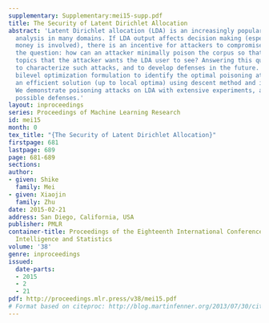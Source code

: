 ```yaml
---
supplementary: Supplementary:mei15-supp.pdf
title: The Security of Latent Dirichlet Allocation
abstract: 'Latent Dirichlet allocation (LDA) is an increasingly popular tool for data
  analysis in many domains. If LDA output affects decision making (especially when
  money is involved), there is an incentive for attackers to compromise it. We ask
  the question: how can an attacker minimally poison the corpus so that LDA produces
  topics that the attacker wants the LDA user to see? Answering this question is important
  to characterize such attacks, and to develop defenses in the future. We give a novel
  bilevel optimization formulation to identify the optimal poisoning attack. We present
  an efficient solution (up to local optima) using descent method and implicit functions.
  We demonstrate poisoning attacks on LDA with extensive experiments, and discuss
  possible defenses.'
layout: inproceedings
series: Proceedings of Machine Learning Research
id: mei15
month: 0
tex_title: "{The Security of Latent Dirichlet Allocation}"
firstpage: 681
lastpage: 689
page: 681-689
sections: 
author:
- given: Shike
  family: Mei
- given: Xiaojin
  family: Zhu
date: 2015-02-21
address: San Diego, California, USA
publisher: PMLR
container-title: Proceedings of the Eighteenth International Conference on Artificial
  Intelligence and Statistics
volume: '38'
genre: inproceedings
issued:
  date-parts:
  - 2015
  - 2
  - 21
pdf: http://proceedings.mlr.press/v38/mei15.pdf
# Format based on citeproc: http://blog.martinfenner.org/2013/07/30/citeproc-yaml-for-bibliographies/
---
```

